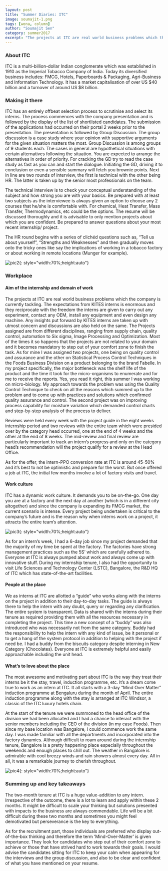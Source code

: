 ```yaml
---
layout: post
title: "Summer Diaries: ITC"
image: soumajit-1.png
tags: [wona, column]
author: "Soumajit Sen"
category: summer2017 
excerpt: "The projects at ITC are real world business problems which the company is currently tackling. The expectations from KITES interns is enormous and they reciprocate with the freedom the interns are given to carry out any experiment, contact any OEM, install any equipment and even design any machine. Any insights put forward by KITES interns are taken up with utmost concern and discussions are also held on the same."
---
```


### About ITC
ITC is a multi-billion-dollar Indian conglomerate which was established in 1910 as the Imperial Tobacco Company of India. Today its diversified business includes: FMCG, Hotels, Paperboards & Packaging, Agri-Business and Information Technology. It has a market capitalisation of over US $40 billion and a turnover of around US $8 billion. 

### Making it there
ITC has an entirely offbeat selection process to scrutinise and select its interns. The process commences with the company presentation and is followed by the display of the list of shortlisted candidates. The submission of the applications had occurred on their portal 2 weeks prior to the presentation. The presentation is followed by Group Discussion. The group discussion is a case study where your opinion with supportive arguments for the given situation matters the most. Group Discussion is among groups of 9 students each. The cases in general are hypothetical situations with certain alternatives following the situation. You are expected to arrange the alternatives in order of priority.  For cracking the GD try to read the case study as fast as you can and start the dialogue. Initiating the GD, driving it to conclusion or even a sensible summary will fetch you brownie points. Next in line are two rounds of interview, the first is technical with the other being HR. The latter is taken up by the senior most professionals on the team.

The technical interview is to check your conceptual understanding of the subject and how strong you are with your basics. Be prepared with at least two subjects as the interviewee is always given an option to choose any 2 courses that he/she is comfortable with. For chemical, Heat Transfer, Mass Transfer, Thermodynamics, etc could be the options. The resume will be discussed thoroughly and it is advisable to only mention projects about which you are confident. Be prepared to answer questions about your most recent internship/ project.

The HR round begins with a series of clichéd questions such as, “Tell us about yourself”, “Strengths and Weaknesses” and then gradually moves onto the tricky ones like say the implications of working in a tobacco factory or about working in remote locations (Munger for example).

![pic2](http://ketangupta.in/wona-images/posts/soumajit-2.png){: style="width:70%;height:auto"}

### Workplace

#### Aim of the internship and domain of work

The projects at ITC are real world business problems which the company is currently tackling. The expectations from KITES interns is enormous and they reciprocate with the freedom the interns are given to carry out any experiment, contact any OEM, install any equipment and even design any machine. Any insights put forward by KITES interns are taken up with utmost concern and discussions are also held on the same. 
The Projects assigned are from different disciplines, ranging from supply chain, quality control, automation to Six sigma, Image Processing and Optimization. Most of the times it so happens that the projects are not related to your domain and it becomes mandatory to step out of your comfort zone to finish the task. As for mine I was assigned two projects, one being on quality control and assurance and the other on Statistical Process Control Techniques in the Foods Business Division on a product belonging to the brand Fabelle. In my project specifically, the major bottleneck was the shelf life of the product and the time it took for the micro-organisms to enumerate and for me to receive the reports. Yes, you read it right, this summer I was working on micro-biology. My approach towards the problem was using the Quality Control Technique to check on all the reasons which summed up to the problem and to come up with practices and solutions which confirmed quality assurance and control. The second project was on improving process capability for moisture variation which demanded control charts and step-by-step analysis of the process to deliver.

Reviews were held every week with the project guide in the eight weeks internship period and two reviews with the entire team which were presided over by the category head occurred, one at the end of 4 weeks and the other at the end of 8 weeks. The mid-review and final review are particularly important to track an intern’s progress and only on the category head’s recommendation will the project qualify for a review at the Head Office. 

As for the offer, the intern-PPO conversion rate at ITC is around 45-50% and it’s best to not be optimistic and prepare for the worst. But once offered a job at ITC, the initial few months involve a lot of factory visits and travel.

#### Work culture

ITC has a dynamic work culture. It demands you to be on-the-go. One day you are at a factory and the next day at another (which is in a different city altogether) and since the company is expanding its FMCG market, the current scenario is intense. Every project being undertaken is critical to the company’s future and is the reason why when interns work on a project, it attracts the entire team’s attention.

![pic3](http://ketangupta.in/wona-images/posts/soumajit-3.png){: style="width:70%;height:auto"}

As for an intern’s week, I had a 6-day job since my project demanded that the majority of my time be spent at the factory. The factories have strong management practices such as the 5S’ which are carefully adhered to. Everyone at ITC is always pumped about work and always come up with innovative stuff. During my internship tenure, I also had the opportunity to visit Life Sciences and Technology Center (LSTC), Bangalore, the R&D HQ of ITC which has state-of-the-art facilities.

#### People at the place

We as interns at ITC are allotted a “guide” who works along with the interns on the project in addition to their day-to-day tasks. The guide is always there to help the intern with any doubt, query or regarding any clarification. The entire system is transparent. Data is shared with the interns during their tenure as required providing them with all the resources necessary in completing the project. This time a new concept of a “buddy” was also introduced who was necessarily not from the same category. Buddy had the responsibility to help the intern with any kind of issue, be it personal or to get a hang of the system protocol in addition to helping with the project if need be. I had a buddy from the biscuits category despite interning in New Category (Chocolates). Everyone at ITC is extremely helpful and easily approachable including the unit head.

#### What’s to love about the place

The most awesome and motivating part about ITC is the way they treat their interns be it the stay, travel, induction programme, etc. It’s a dream come true to work as an intern at ITC. It all starts with a 3-day “Mind Over Matter” induction programme at Bengaluru during the month of April. The entire induction programme along with the stay is arranged at ITC Windsor, a classic of the ITC luxury hotels chain. 

At the start of the tenure we were summoned to the head office of the division we had been allocated and I had a chance to interact with the senior members including the CEO of the division (in my case Foods). Then since my base location was Bangalore, I could commence work the same day. I was made familiar with all the departments and incorporated into the factory dynamics. Although difficult to roam around during the internship tenure, Bangalore is a pretty happening place especially throughout the weekends and enough places to chill out. The weather in Bangalore is admirable with cool breezy winds and rain showers almost every day. All in all, it was a remarkable journey to cherish throughout.

![pic4](http://ketangupta.in/wona-images/posts/soumajit-4.png){: style="width:70%;height:auto"}

### Summing up and key takeaways
The two-month tenure at ITC is a huge value-addition to any intern. Irrespective of the outcome, there is a lot to learn and apply within these 2 months. It might be difficult to scale your thinking but solutions presented with impacts to the business are always commendable. Life will be a bit difficult during these two months and sometimes you might feel demotivated but perseverance is the key to everything.

As for the recruitment part, those individuals are preferred who display out-of-the-box thinking and therefore the term ‘Mind-Over-Matter’ is given importance. They look for candidates who step out of their comfort zone to achieve or those that have strived hard to work towards their goals. I would advise the candidates sitting for ITC to keep your calm when appearing for the interviews and the group discussion, and also to be clear and confident of what you have mentioned on your resume. 